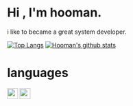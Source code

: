 # Hi , I'm hooman. 

i like to became a great system developer.

[![Top Langs](https://github-readme-stats.vercel.app/api/top-langs/?username=hoomanist)](https://github.com/anuraghazra/github-readme-stats)
[![Hooman's github stats](https://github-readme-stats.vercel.app/api?username=hoomanist)](https://github.com/anuraghazra/github-readme-stats)

# languages
<p>
  <img src="https://devicon.dev/devicon.git/icons/c/c-original.svg" width="25px" height="25px"/>
  <img src="https://devicon.dev/devicon.git/icons/python/python-original.svg" width="25px" height="25px"/>

</p>
